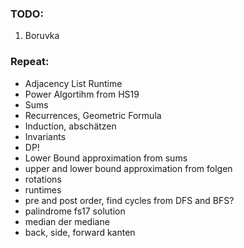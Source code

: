  ### TODO: 
1. Boruvka



### Repeat:
- Adjacency List Runtime
- Power Algortihm from HS19
- Sums
- Recurrences, Geometric Formula
- Induction, abschätzen
- Invariants
- DP!
- Lower Bound approximation from sums 
- upper and lower bound approximation from folgen
- rotations
- runtimes
- pre and post order, find cycles from DFS and BFS?
- palindrome fs17 solution
- median der mediane
- back, side, forward kanten

